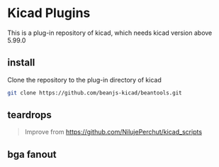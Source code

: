 # Kicad Plugins

This is a plug-in repository of kicad, which needs kicad version above 5.99.0

## install

Clone the repository to the plug-in directory of kicad

```bash
git clone https://github.com/beanjs-kicad/beantools.git
```

## teardrops

> Improve from https://github.com/NilujePerchut/kicad_scripts

## bga fanout
